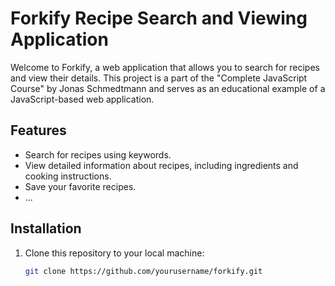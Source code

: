 # Forkify Recipe Search and Viewing Application

Welcome to Forkify, a web application that allows you to search for recipes and view their details. This project is a part of the "Complete JavaScript Course" by Jonas Schmedtmann and serves as an educational example of a JavaScript-based web application.

## Features

- Search for recipes using keywords.
- View detailed information about recipes, including ingredients and cooking instructions.
- Save your favorite recipes.
- ...

## Installation

1. Clone this repository to your local machine:

   ```bash
   git clone https://github.com/yourusername/forkify.git
